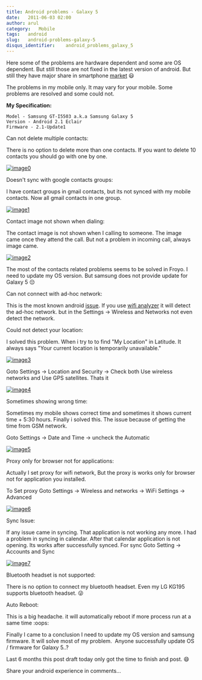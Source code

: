 ```yaml
---
title: Android problems - Galaxy 5
date:   2011-06-03 02:00
author: arul
category:   Mobile
tags:   android
slug:   android-problems-galaxy-5
disqus_identifier:    android_problems_galaxy_5
---
```


Here some of the problems are hardware dependent and some are OS
dependent. But still those are not fixed in the latest version of
android. But still they have major share in smartphone
[market](http://news.cnet.com/8301-13506_3-20051610-17.html) 😃

The problems in my mobile only. It may vary for your mobile. Some
problems are resolved and some could not.

**My Specification:**

``` text
Model - Samsung GT-I5503 a.k.a Samsung Galaxy 5
Version - Android 2.1 Eclair
Firmware - 2.1-Update1
```

Can not delete multiple contacts:

There is no option to delete more than one contacts. If you want to
delete 10 contacts you should go with one by one.

[![image0](http://4.bp.blogspot.com/-KH60R4Err7w/Teh6HZO4LPI/AAAAAAAAAoE/NAHpDWfzUTA/s400/contact-delete.png)](http://4.bp.blogspot.com/-KH60R4Err7w/Teh6HZO4LPI/AAAAAAAAAoE/NAHpDWfzUTA/s1600/contact-delete.png)

Doesn\'t sync with google contacts groups:

I have contact groups in gmail contacts, but its not synced with my
mobile contacts. Now all gmail contacts in one group.

[![image1](http://4.bp.blogspot.com/-5s8lYPDeNqE/Teh8LORd-eI/AAAAAAAAAo4/BLu9_Pa0IRQ/s400/contact-groups-notshow.png)](http://4.bp.blogspot.com/-5s8lYPDeNqE/Teh8LORd-eI/AAAAAAAAAo4/BLu9_Pa0IRQ/s1600/contact-groups-notshow.png)

Contact image not shown when dialing:

The contact image is not shown when I calling to someone. The image came
once they attend the call. But not a problem in incoming call, always
image came.

[![image2](http://3.bp.blogspot.com/-AH6-Qg3VunA/Teh6H24FZOI/AAAAAAAAAoY/zy7NvAvtHDo/s400/dialing-noimage.png)](http://3.bp.blogspot.com/-AH6-Qg3VunA/Teh6H24FZOI/AAAAAAAAAoY/zy7NvAvtHDo/s1600/dialing-noimage.png)

The most of the contacts related problems seems to be solved in Froyo. I
need to update my OS version. But samsung does not provide update for
Galaxy 5 😔

Can not connect with ad-hoc network:

This is the most known android
[issue](http://code.google.com/p/android/issues/detail?id=82). If you
use [wifi
analyzer](https://market.android.com/details?id=com.farproc.wifi.analyzer)
it will detect the ad-hoc network. but in the Settings → Wireless and
Networks not even detect the network.

Could not detect your location:

I solved this problem. When i try to to find \"My Location\"
in Latitude. It always says \"Your current location is temporarily
unavailable.\"

[![image3](http://2.bp.blogspot.com/-OSbeWkLRma0/TeiAbCrjOAI/AAAAAAAAApA/S2VBY0HFGAU/s400/location-unavailable.png)](http://2.bp.blogspot.com/-OSbeWkLRma0/TeiAbCrjOAI/AAAAAAAAApA/S2VBY0HFGAU/s1600/location-unavailable.png)

Goto Settings → Location and Security → Check both Use wireless networks
and Use GPS satellites. Thats it

[![image4](http://2.bp.blogspot.com/-W1oDYw97SWY/Teh6IYfCMEI/AAAAAAAAAog/zR5-KvaXQV4/s400/network-doesn%2527t-detect-location.png)](http://2.bp.blogspot.com/-W1oDYw97SWY/Teh6IYfCMEI/AAAAAAAAAog/zR5-KvaXQV4/s1600/network-doesn%2527t-detect-location.png)

Sometimes showing wrong time:

Sometimes my mobile shows correct time and sometimes it shows current
time + 5:30 hours. Finally i solved this. The issue because of getting
the time from GSM network.

Goto Settings → Date and Time → uncheck the Automatic

[![image5](http://1.bp.blogspot.com/-uk3YT5CaQYI/TeiC3OgyXmI/AAAAAAAAApI/4LOvxT30zg8/s400/network-automatic-wrongtime.png)](http://1.bp.blogspot.com/-uk3YT5CaQYI/TeiC3OgyXmI/AAAAAAAAApI/4LOvxT30zg8/s1600/network-automatic-wrongtime.png)

Proxy only for browser not for applications:

Actually I set proxy for wifi network, But the proxy is works only for
browser not for application you installed.

To Set proxy Goto Settings → Wireless and networks → WiFi Settings →
Advanced

[![image6](http://2.bp.blogspot.com/-3Pac3sUFvs8/Teh6IvidBjI/AAAAAAAAAoo/XldaRO1H_wg/s400/network-proxy.png)](http://2.bp.blogspot.com/-3Pac3sUFvs8/Teh6IvidBjI/AAAAAAAAAoo/XldaRO1H_wg/s1600/network-proxy.png)

Sync Issue:

If any issue came in syncing. That application is not working any more.
I had a problem in syncing in calendar. After that calendar application
is not opening. Its works after successfully synced. For sync Goto
Setting → Accounts and Sync

[![image7](http://3.bp.blogspot.com/-DNJ1vX9sKlg/TeiGFSZPEXI/AAAAAAAAApQ/o3U4o2lEiKw/s400/sync-calendar.png)](http://3.bp.blogspot.com/-DNJ1vX9sKlg/TeiGFSZPEXI/AAAAAAAAApQ/o3U4o2lEiKw/s1600/sync-calendar.png)

Bluetooth headset is not supported:

There is no option to connect my bluetooth headset. Even my LG KG195
supports bluetooth headset. 😜

Auto Reboot:

This is a big headache. it will automatically reboot if more process run
at a same time :oops:

Finally I came to a conclusion I need to update my OS version and
samsung firmware. It will solve most of my problem.  Anyone successfully
update OS / firmware for Galaxy 5..?

Last 6 months this post draft today only got the time to finish and
post. 😄

Share your android experience in comments\...
